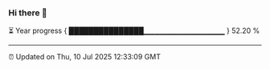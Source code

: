 ### Hi there 👋

⏳ Year progress { ███████████████▁▁▁▁▁▁▁▁▁▁▁▁▁▁▁ } 52.20 %

---

⏰ Updated on Thu, 10 Jul 2025 12:33:09 GMT

